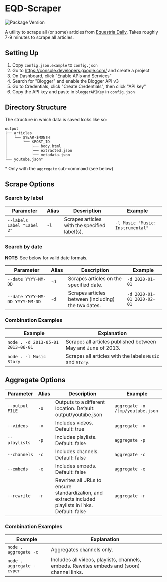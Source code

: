 # EQD-Scraper
![Package Version](https://img.shields.io/github/package-json/v/FlyingSixtySix/EQD-Scraper)

A utility to scrape all (or some) articles from [Equestria Daily](https://equestriadaily.com/).
Takes roughly 7-9 minutes to scrape all articles.


## Setting Up

1. Copy `config.json.example` to `config.json`
2. Go to https://console.developers.google.com/ and create a project
3. On Dashboard, click "Enable APIs and Services"
4. Search for "Blogger" and enable the Blogger API v3
5. Go to Credentials, click "Create Credentials", then click "API key"
6. Copy the API key and paste in `bloggerAPIKey` in `config.json`

## Directory Structure
The structure in which data is saved looks like so:

    output
    ├── articles
    │   └── $YEAR-$MONTH
    │       └── $POST_ID
    │           ├── body.html
    │           ├── extracted.json
    │           └── metadata.json
    └── youtube.json*

\* Only with the `aggregate` sub-command (see below)

## Scrape Options

### Search by label

| Parameter | Alias | Description | Example |
| --- | --- | --- | --- |
| `--labels Label "Label 2"` | `-l` | Scrapes articles with the specified label(s). | `-l Music "Music: Instrumental"` |

### Search by date
**NOTE:** See below for valid date formats.

| Parameter  | Alias | Description | Example |
| --- | --- | --- | --- |
| `--date YYYY-MM-DD` | `-d` | Scrapes articles on the specified date. | `-d 2020-01-01` |
| `--date YYYY-MM-DD YYYY-MM-DD` | `-d` | Scrapes articles between (including) the two dates. | `-d 2020-01-01 2020-02-01` |

### Combination Examples

| Example | Explanation |
| --- | --- |
| `node . -d 2013-05-01 2013-06-01` | Scrapes all articles published between May and June of 2013. |
| `node . -l Music Story` | Scrapes all articles with the labels `Music` and `Story`. |

## Aggregate Options

| Parameter | Alias | Description | Example |
| --- | --- | --- | --- |
| `--output FILE` | `-o` | Outputs to a different location. Default: output/youtube.json | `aggregate -o /tmp/youtube.json `
| `--videos` | `-v` | Includes videos. Default: true | `aggregate -v` |
| `--playlists` | `-p` | Includes playlists. Default: false | `aggregate -p` |
| `--channels` | `-c` | Includes channels. Default: false | `aggregate -c` |
| `--embeds` | `-e` | Includes embeds. Default: false | `aggregate -e` |
| `--rewrite` | `-r` | Rewrites all URLs to ensure standardization, and extracts included playlists in links. Default: false | `aggregate -r` |

### Combination Examples

| Example | Explanation |
| --- | --- |
| `node . aggregate -c` | Aggregates channels only. |
| `node . aggregate -cvper` | Includes all videos, playlists, channels, embeds. Rewrites embeds and (soon) channel links. |
